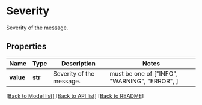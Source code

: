 # Severity

Severity of the message.

## Properties
Name | Type | Description | Notes
------------ | ------------- | ------------- | -------------
**value** | **str** | Severity of the message. |  must be one of ["INFO", "WARNING", "ERROR", ]

[[Back to Model list]](../README.md#documentation-for-models) [[Back to API list]](../README.md#documentation-for-api-endpoints) [[Back to README]](../README.md)



